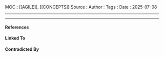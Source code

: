 
MOC : [[AGILE]], [[CONCEPTS]]
Source : 
Author : 
Tags : 
Date : 2025-07-08
***

***
#### References

#### Linked To

#### Contradicted By